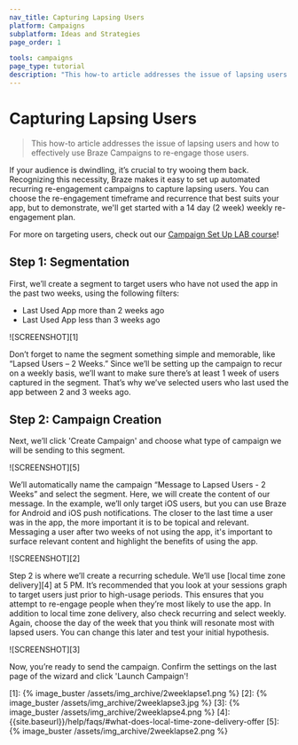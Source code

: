 ```yaml
---
nav_title: Capturing Lapsing Users
platform: Campaigns
subplatform: Ideas and Strategies
page_order: 1

tools: campaigns
page_type: tutorial
description: "This how-to article addresses the issue of lapsing users and how to effectively use Braze Campaigns to re-engage those users."
---
```

# Capturing Lapsing Users

> This how-to article addresses the issue of lapsing users and how to effectively use Braze Campaigns to re-engage those users.

If your audience is dwindling, it’s crucial to try wooing them back. Recognizing this necessity, Braze makes it easy to set up automated recurring re-engagement campaigns to capture lapsing users. You can choose the re-engagement timeframe and recurrence that best suits your app, but to demonstrate, we'll get started with a 14 day (2 week) weekly re-engagement plan.

For more on targeting users, check out our [Campaign Set Up LAB course](http://lab.braze.com/campaign-setup-delivery-targeting-conversions)!


## Step 1: Segmentation

First, we’ll create a segment to target users who have not used the app in the past two weeks, using the following filters:

- Last Used App more than 2 weeks ago
- Last Used App less than 3 weeks ago

![SCREENSHOT][1]

Don’t forget to name the segment something simple and memorable, like “Lapsed Users – 2 Weeks.” Since we’ll be setting up the campaign to recur on a weekly basis, we’ll want to make sure there’s at least 1 week of users captured in the segment. That’s why we’ve selected users who last used the app between 2 and 3 weeks ago.

## Step 2: Campaign Creation

Next, we’ll click 'Create Campaign' and choose what type of campaign we will be sending to this segment.

![SCREENSHOT][5]

We’ll automatically name the campaign “Message to Lapsed Users - 2 Weeks” and select the segment. Here, we will create the content of our message. In the example, we’ll only target iOS users, but you can use Braze for Android and iOS push notifications. The closer to the last time a user was in the app, the more important it is to be topical and relevant. Messaging a user after two weeks of not using the app, it's important to surface relevant content and highlight the benefits of using the app.

![SCREENSHOT][2]

Step 2 is where we’ll create a recurring schedule. We’ll use [local time zone delivery][4] at 5 PM. It’s recommended that you look at your sessions graph to target users just prior to high-usage periods. This ensures that you attempt to re-engage people when they’re most likely to use the app. In addition to local time zone delivery, also check recurring and select weekly. Again, choose the day of the week that you think will resonate most with lapsed users. You can change this later and test your initial hypothesis.

![SCREENSHOT][3]

Now, you’re ready to send the campaign. Confirm the settings on the last page of the wizard and click 'Launch Campaign'!

[1]: {% image_buster /assets/img_archive/2weeklapse1.png %}
[2]: {% image_buster /assets/img_archive/2weeklapse3.jpg %}
[3]: {% image_buster /assets/img_archive/2weeklapse4.png %}
[4]: {{site.baseurl}}/help/faqs/#what-does-local-time-zone-delivery-offer
[5]: {% image_buster /assets/img_archive/2weeklapse2.png %}

